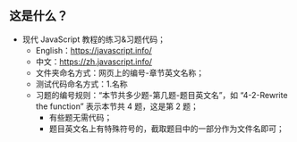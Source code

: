 <!--
 * @Author: 
 * @Date: 2022-01-19 23:27:49
 * @LastEditTime: 2022-01-22 21:12:02
-->
## 这是什么？
- 现代 JavaScript 教程的练习&习题代码；
  - English：https://javascript.info/
  - 中文：https://zh.javascript.info/
  - 文件夹命名方式：网页上的编号-章节英文名称；
  - 测试代码命名方式：1.名称
  - 习题的编号规则：“本节共多少题-第几题-题目英文名”，如 “4-2-Rewrite the function” 表示本节共 4 题，这是第 2 题；
    - 有些题无需代码；
    - 题目英文名上有特殊符号的，截取题目中的一部分作为文件名即可；